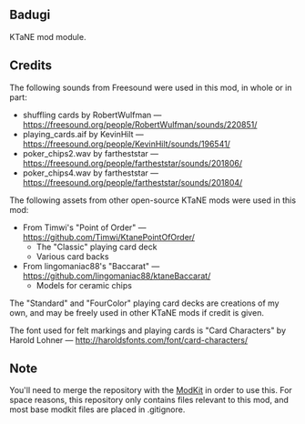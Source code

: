 ## Badugi
KTaNE mod module.

## Credits
The following sounds from Freesound were used in this mod, in whole or in part:
* shuffling cards by RobertWulfman — https://freesound.org/people/RobertWulfman/sounds/220851/
* playing_cards.aif by KevinHilt — https://freesound.org/people/KevinHilt/sounds/196541/
* poker_chips2.wav by fartheststar — https://freesound.org/people/fartheststar/sounds/201806/
* poker_chips4.wav by fartheststar — https://freesound.org/people/fartheststar/sounds/201804/

The following assets from other open-source KTaNE mods were used in this mod:
* From Timwi's "Point of Order" — https://github.com/Timwi/KtanePointOfOrder/
  * The "Classic" playing card deck
  * Various card backs
* From lingomaniac88's "Baccarat" — https://github.com/lingomaniac88/ktaneBaccarat/
  * Models for ceramic chips

The "Standard" and "FourColor" playing card decks are creations of my own, and may be freely used in other KTaNE mods if credit is given.

The font used for felt markings and playing cards is "Card Characters" by Harold Lohner — http://haroldsfonts.com/font/card-characters/

## Note
You'll need to merge the repository with the [ModKit](https://github.com/keeptalkinggame/ktanemodkit/) in order to use this. For space reasons, this repository only contains files relevant to this mod, and most base modkit files are placed in .gitignore.

